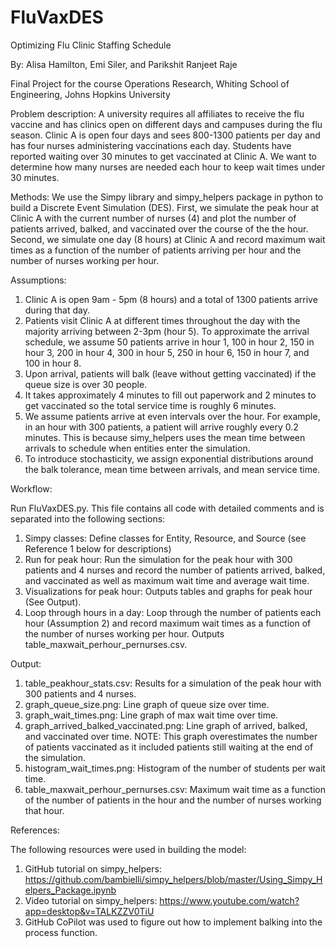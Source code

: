 # FluVaxDES
Optimizing Flu Clinic Staffing Schedule

By: Alisa Hamilton, Emi Siler, and Parikshit Ranjeet Raje 

Final Project for the course Operations Research, Whiting School of Engineering, Johns Hopkins University

Problem description: A university requires all affiliates to receive the flu vaccine and has clinics open on different days and campuses during the flu season. Clinic A is open four days and sees 800-1300 patients per day and has four nurses administering vaccinations each day. Students have reported waiting over 30 minutes to get vaccinated at Clinic A. We want to determine how many nurses are needed each hour to keep wait times under 30 minutes.

Methods: We use the Simpy library and simpy_helpers package in python to build a Discrete Event Simulation (DES). First, we simulate the peak hour at Clinic A with the current number of nurses (4) and plot the number of patients arrived, balked, and vaccinated over the course of the the hour. Second, we simulate one day (8 hours) at Clinic A and record maximum wait times as a function of the number of patients arriving per hour and the number of nurses working per hour. 

Assumptions:

1. Clinic A is open 9am - 5pm (8 hours) and a total of 1300 patients arrive during that day.
2. Patients visit Clinic A at different times throughout the day with the majority arriving between 2-3pm (hour 5). To approximate the arrival schedule, we assume 50 patients arrive in hour 1, 100 in hour 2, 150 in hour 3, 200 in hour 4, 300 in hour 5, 250 in hour 6, 150 in hour 7, and 100 in hour 8.
3. Upon arrival, patients will balk (leave without getting vaccinated) if the queue size is over 30 people.
4. It takes approximately 4 minutes to fill out paperwork and 2 minutes to get vaccinated so the total service time is roughly 6 minutes.
5. We assume patients arrive at even intervals over the hour. For example, in an hour with 300 patients, a patient will arrive roughly every 0.2 minutes. This is because simy_helpers uses the mean time between arrivals to schedule when entities enter the simulation.
6. To introduce stochasticity, we assign exponential distributions around the balk tolerance, mean time between arrivals, and mean service time.

Workflow:

Run FluVaxDES.py. This file contains all code with detailed comments and is separated into the following sections: 
1. Simpy classes: Define classes for Entity, Resource, and Source (see Reference 1 below for descriptions)
2. Run for peak hour: Run the simulation for the peak hour with 300 patients and 4 nurses and record the number of patients arrived, balked, and vaccinated as well as maximum wait time and average wait time.
3. Visualizations for peak hour: Outputs tables and graphs for peak hour (See Output).
4. Loop through hours in a day: Loop through the number of patients each hour (Assumption 2) and record maximum wait times as a function of the number of nurses working per hour. Outputs table_maxwait_perhour_pernurses.csv.

Output:

1. table_peakhour_stats.csv: Results for a simulation of the peak hour with 300 patients and 4 nurses.
2. graph_queue_size.png: Line graph of queue size over time.
3. graph_wait_times.png: Line graph of max wait time over time.
4. graph_arrived_balked_vaccinated.png: Line graph of arrived, balked, and vaccinated over time. NOTE: This graph overestimates the number of patients vaccinated as it included patients still waiting at the end of the simulation.
5. histogram_wait_times.png: Histogram of the number of students per wait time.
6. table_maxwait_perhour_pernurses.csv: Maximum wait time as a function of the number of patients in the hour and the number of nurses working that hour.

References:

The following resources were used in building the model:
1. GitHub tutorial on simpy_helpers: https://github.com/bambielli/simpy_helpers/blob/master/Using_Simpy_Helpers_Package.ipynb
2. Video tutorial on simpy_helpers: https://www.youtube.com/watch?app=desktop&v=TALKZZV0TiU
3. GitHub CoPilot was used to figure out how to implement balking into the process function.









